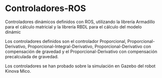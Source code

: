 # Controladores-ROS
Controladores dinámicos definidos con ROS, utilizando la librería Armadillo para el cálculo matricial y la librería RBDL para el cálculo del modelo dinámic

Los controladores definidos son el controlador Proporcional, Proporcional-Derivativo, Proporcional-Integral-Derivativo, Proporcional-Derivativo con compensación de gravedad y el
Proporcional-Derivativo con compensación precalculada de gravedad.

Los controladores se han probado sobre la simulación en Gazebo del robot Kinova Mico.
